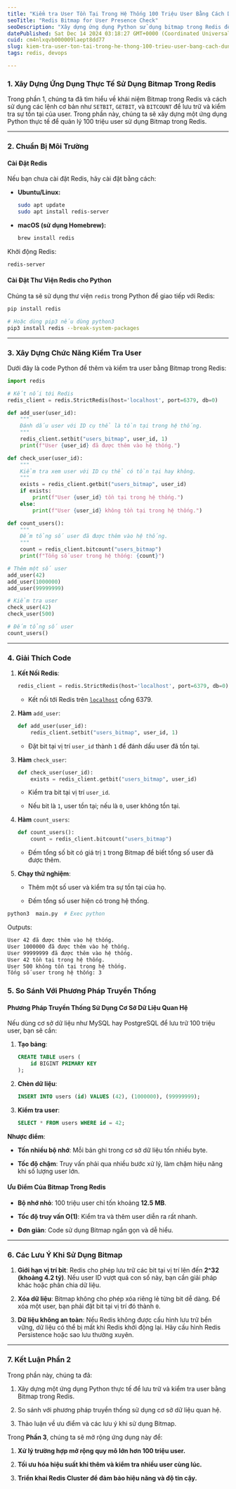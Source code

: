 ```yaml
---
title: "Kiểm tra User Tồn Tại Trong Hệ Thống 100 Triệu User Bằng Cách Dùng Bitmap Trong Redis (Phần 2)"
seoTitle: "Redis Bitmap for User Presence Check"
seoDescription: "Xây dựng ứng dụng Python sử dụng bitmap trong Redis để quản lý 100 triệu user, tối ưu hiệu năng và so sánh với cơ sở dữ liệu truyền thống"
datePublished: Sat Dec 14 2024 03:18:27 GMT+0000 (Coordinated Universal Time)
cuid: cm4nlxqvb000009laept8dd77
slug: kiem-tra-user-ton-tai-trong-he-thong-100-trieu-user-bang-cach-dung-bitmap-trong-redis-phan-2
tags: redis, devops

---
```


### 1\. **Xây Dựng Ứng Dụng Thực Tế Sử Dụng Bitmap Trong Redis**

Trong phần 1, chúng ta đã tìm hiểu về khái niệm Bitmap trong Redis và cách sử dụng các lệnh cơ bản như `SETBIT`, `GETBIT`, và `BITCOUNT` để lưu trữ và kiểm tra sự tồn tại của user. Trong phần này, chúng ta sẽ xây dựng một ứng dụng Python thực tế để quản lý 100 triệu user sử dụng Bitmap trong Redis.

---

### 2\. **Chuẩn Bị Môi Trường**

#### **Cài Đặt Redis**

Nếu bạn chưa cài đặt Redis, hãy cài đặt bằng cách:

* **Ubuntu/Linux:**
    
    ```bash
    sudo apt update
    sudo apt install redis-server
    ```
    
* **macOS (sử dụng Homebrew):**
    
    ```bash
    brew install redis
    ```
    

Khởi động Redis:

```bash
redis-server
```

#### **Cài Đặt Thư Viện Redis cho Python**

Chúng ta sẽ sử dụng thư viện `redis` trong Python để giao tiếp với Redis:

```bash
pip install redis

# Hoặc dùng pip3 nếu dùng python3
pip3 install redis --break-system-packages
```

---

### 3\. **Xây Dựng Chức Năng Kiểm Tra User**

Dưới đây là code Python để thêm và kiểm tra user bằng Bitmap trong Redis:

```python
import redis

# Kết nối tới Redis
redis_client = redis.StrictRedis(host='localhost', port=6379, db=0)

def add_user(user_id):
    """
    Đánh dấu user với ID cụ thể là tồn tại trong hệ thống.
    """
    redis_client.setbit("users_bitmap", user_id, 1)
    print(f"User {user_id} đã được thêm vào hệ thống.")

def check_user(user_id):
    """
    Kiểm tra xem user với ID cụ thể có tồn tại hay không.
    """
    exists = redis_client.getbit("users_bitmap", user_id)
    if exists:
        print(f"User {user_id} tồn tại trong hệ thống.")
    else:
        print(f"User {user_id} không tồn tại trong hệ thống.")

def count_users():
    """
    Đếm tổng số user đã được thêm vào hệ thống.
    """
    count = redis_client.bitcount("users_bitmap")
    print(f"Tổng số user trong hệ thống: {count}")

# Thêm một số user
add_user(42)
add_user(1000000)
add_user(99999999)

# Kiểm tra user
check_user(42)
check_user(500)

# Đếm tổng số user
count_users()
```

---

### 4\. **Giải Thích Code**

1. **Kết Nối Redis**:
    
    ```python
    redis_client = redis.StrictRedis(host='localhost', port=6379, db=0)
    ```
    
    * Kết nối tới Redis trên [`localhost`](http://localhost) cổng 6379.
        
2. **Hàm** `add_user`:
    
    ```python
    def add_user(user_id):
        redis_client.setbit("users_bitmap", user_id, 1)
    ```
    
    * Đặt bit tại vị trí `user_id` thành `1` để đánh dấu user đã tồn tại.
        
3. **Hàm** `check_user`:
    
    ```python
    def check_user(user_id):
        exists = redis_client.getbit("users_bitmap", user_id)
    ```
    
    * Kiểm tra bit tại vị trí `user_id`.
        
    * Nếu bit là `1`, user tồn tại; nếu là `0`, user không tồn tại.
        
4. **Hàm** `count_users`:
    
    ```python
    def count_users():
        count = redis_client.bitcount("users_bitmap")
    ```
    
    * Đếm tổng số bit có giá trị `1` trong Bitmap để biết tổng số user đã được thêm.
        
5. **Chạy thử nghiệm**:
    
    * Thêm một số user và kiểm tra sự tồn tại của họ.
        
    * Đếm tổng số user hiện có trong hệ thống.
        

```bash
python3  main.py  # Exec python              
```

Outputs:

```bash
User 42 đã được thêm vào hệ thống.
User 1000000 đã được thêm vào hệ thống.
User 99999999 đã được thêm vào hệ thống.
User 42 tồn tại trong hệ thống.
User 500 không tồn tại trong hệ thống.
Tổng số user trong hệ thống: 3
```

### 5\. **So Sánh Với Phương Pháp Truyền Thống**

#### **Phương Pháp Truyền Thống Sử Dụng Cơ Sở Dữ Liệu Quan Hệ**

Nếu dùng cơ sở dữ liệu như MySQL hay PostgreSQL để lưu trữ 100 triệu user, bạn sẽ cần:

1. **Tạo bảng**:
    
    ```sql
    CREATE TABLE users (
        id BIGINT PRIMARY KEY
    );
    ```
    
2. **Chèn dữ liệu**:
    
    ```sql
    INSERT INTO users (id) VALUES (42), (1000000), (99999999);
    ```
    
3. **Kiểm tra user**:
    
    ```sql
    SELECT * FROM users WHERE id = 42;
    ```
    

**Nhược điểm**:

* **Tốn nhiều bộ nhớ**: Mỗi bản ghi trong cơ sở dữ liệu tốn nhiều byte.
    
* **Tốc độ chậm**: Truy vấn phải qua nhiều bước xử lý, làm chậm hiệu năng khi số lượng user lớn.
    

#### **Ưu Điểm Của Bitmap Trong Redis**

* **Bộ nhớ nhỏ**: 100 triệu user chỉ tốn khoảng **12.5 MB**.
    
* **Tốc độ truy vấn O(1)**: Kiểm tra và thêm user diễn ra rất nhanh.
    
* **Đơn giản**: Code sử dụng Bitmap ngắn gọn và dễ hiểu.
    

---

### 6\. **Các Lưu Ý Khi Sử Dụng Bitmap**

1. **Giới hạn vị trí bit**: Redis cho phép lưu trữ các bit tại vị trí lên đến **2^32 (khoảng 4.2 tỷ)**. Nếu user ID vượt quá con số này, bạn cần giải pháp khác hoặc phân chia dữ liệu.
    
2. **Xóa dữ liệu**: Bitmap không cho phép xóa riêng lẻ từng bit dễ dàng. Để xóa một user, bạn phải đặt bit tại vị trí đó thành `0`.
    
3. **Dữ liệu không an toàn**: Nếu Redis không được cấu hình lưu trữ bền vững, dữ liệu có thể bị mất khi Redis khởi động lại. Hãy cấu hình Redis Persistence hoặc sao lưu thường xuyên.
    

---

### 7\. **Kết Luận Phần 2**

Trong phần này, chúng ta đã:

1. Xây dựng một ứng dụng Python thực tế để lưu trữ và kiểm tra user bằng Bitmap trong Redis.
    
2. So sánh với phương pháp truyền thống sử dụng cơ sở dữ liệu quan hệ.
    
3. Thảo luận về ưu điểm và các lưu ý khi sử dụng Bitmap.
    

Trong **Phần 3**, chúng ta sẽ mở rộng ứng dụng này để:

1. **Xử lý trường hợp mở rộng quy mô lớn hơn 100 triệu user.**
    
2. **Tối ưu hóa hiệu suất khi thêm và kiểm tra nhiều user cùng lúc.**
    
3. **Triển khai Redis Cluster để đảm bảo hiệu năng và độ tin cậy.**